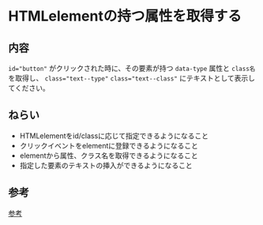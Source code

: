 # HTMLelementの持つ属性を取得する

## 内容 
`id="button"` がクリックされた時に、その要素が持つ `data-type` 属性と `class名` を取得し、 `class="text--type"` `class="text--class"` にテキストとして表示してください。  

## ねらい
- HTMLelementをid/classに応じて指定できるようになること  
- クリックイベントをelementに登録できるようになること  
- elementから属性、クラス名を取得できるようになること  
- 指定した要素のテキストの挿入ができるようになること  

## 参考

[参考](./example/README.md)  